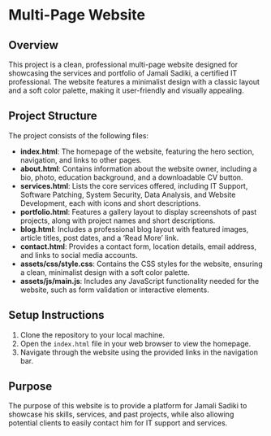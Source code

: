 # Multi-Page Website

## Overview
This project is a clean, professional multi-page website designed for showcasing the services and portfolio of Jamali Sadiki, a certified IT professional. The website features a minimalist design with a classic layout and a soft color palette, making it user-friendly and visually appealing.

## Project Structure
The project consists of the following files:

- **index.html**: The homepage of the website, featuring the hero section, navigation, and links to other pages.
- **about.html**: Contains information about the website owner, including a bio, photo, education background, and a downloadable CV button.
- **services.html**: Lists the core services offered, including IT Support, Software Patching, System Security, Data Analysis, and Website Development, each with icons and short descriptions.
- **portfolio.html**: Features a gallery layout to display screenshots of past projects, along with project names and short descriptions.
- **blog.html**: Includes a professional blog layout with featured images, article titles, post dates, and a ‘Read More’ link.
- **contact.html**: Provides a contact form, location details, email address, and links to social media accounts.
- **assets/css/style.css**: Contains the CSS styles for the website, ensuring a clean, minimalist design with a soft color palette.
- **assets/js/main.js**: Includes any JavaScript functionality needed for the website, such as form validation or interactive elements.

## Setup Instructions
1. Clone the repository to your local machine.
2. Open the `index.html` file in your web browser to view the homepage.
3. Navigate through the website using the provided links in the navigation bar.

## Purpose
The purpose of this website is to provide a platform for Jamali Sadiki to showcase his skills, services, and past projects, while also allowing potential clients to easily contact him for IT support and services.